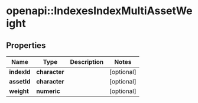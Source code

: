 # openapi::IndexesIndexMultiAssetWeight


## Properties
Name | Type | Description | Notes
------------ | ------------- | ------------- | -------------
**indexId** | **character** |  | [optional] 
**assetId** | **character** |  | [optional] 
**weight** | **numeric** |  | [optional] 


